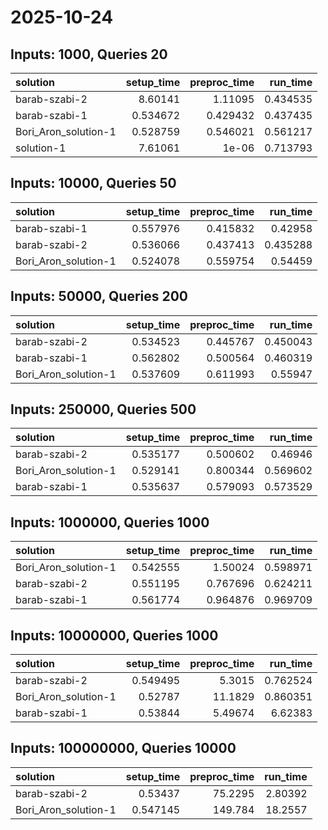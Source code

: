 # 2025-10-24

## Inputs: 1000, Queries 20

| solution             |   setup_time |   preproc_time |   run_time |
|:---------------------|-------------:|---------------:|-----------:|
| barab-szabi-2        |     8.60141  |       1.11095  |   0.434535 |
| barab-szabi-1        |     0.534672 |       0.429432 |   0.437435 |
| Bori_Aron_solution-1 |     0.528759 |       0.546021 |   0.561217 |
| solution-1           |     7.61061  |       1e-06    |   0.713793 |

## Inputs: 10000, Queries 50

| solution             |   setup_time |   preproc_time |   run_time |
|:---------------------|-------------:|---------------:|-----------:|
| barab-szabi-1        |     0.557976 |       0.415832 |   0.42958  |
| barab-szabi-2        |     0.536066 |       0.437413 |   0.435288 |
| Bori_Aron_solution-1 |     0.524078 |       0.559754 |   0.54459  |

## Inputs: 50000, Queries 200

| solution             |   setup_time |   preproc_time |   run_time |
|:---------------------|-------------:|---------------:|-----------:|
| barab-szabi-2        |     0.534523 |       0.445767 |   0.450043 |
| barab-szabi-1        |     0.562802 |       0.500564 |   0.460319 |
| Bori_Aron_solution-1 |     0.537609 |       0.611993 |   0.55947  |

## Inputs: 250000, Queries 500

| solution             |   setup_time |   preproc_time |   run_time |
|:---------------------|-------------:|---------------:|-----------:|
| barab-szabi-2        |     0.535177 |       0.500602 |   0.46946  |
| Bori_Aron_solution-1 |     0.529141 |       0.800344 |   0.569602 |
| barab-szabi-1        |     0.535637 |       0.579093 |   0.573529 |

## Inputs: 1000000, Queries 1000

| solution             |   setup_time |   preproc_time |   run_time |
|:---------------------|-------------:|---------------:|-----------:|
| Bori_Aron_solution-1 |     0.542555 |       1.50024  |   0.598971 |
| barab-szabi-2        |     0.551195 |       0.767696 |   0.624211 |
| barab-szabi-1        |     0.561774 |       0.964876 |   0.969709 |

## Inputs: 10000000, Queries 1000

| solution             |   setup_time |   preproc_time |   run_time |
|:---------------------|-------------:|---------------:|-----------:|
| barab-szabi-2        |     0.549495 |        5.3015  |   0.762524 |
| Bori_Aron_solution-1 |     0.52787  |       11.1829  |   0.860351 |
| barab-szabi-1        |     0.53844  |        5.49674 |   6.62383  |

## Inputs: 100000000, Queries 10000

| solution             |   setup_time |   preproc_time |   run_time |
|:---------------------|-------------:|---------------:|-----------:|
| barab-szabi-2        |     0.53437  |        75.2295 |    2.80392 |
| Bori_Aron_solution-1 |     0.547145 |       149.784  |   18.2557  |